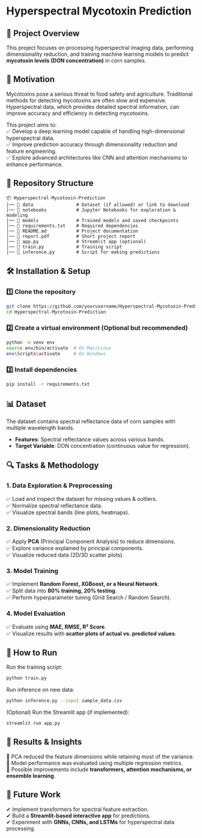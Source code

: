 # Hyperspectral Mycotoxin Prediction  

## 📌 Project Overview  
This project focuses on processing hyperspectral imaging data, performing dimensionality reduction, and training machine learning models to predict **mycotoxin levels (DON concentration)** in corn samples.  
## 🚀 **Motivation**  
Mycotoxins pose a serious threat to food safety and agriculture. Traditional methods for detecting mycotoxins are often slow and expensive. Hyperspectral data, which provides detailed spectral information, can improve accuracy and efficiency in detecting mycotoxins.  

This project aims to:  
✅ Develop a deep learning model capable of handling high-dimensional hyperspectral data.  
✅ Improve prediction accuracy through dimensionality reduction and feature engineering.  
✅ Explore advanced architectures like CNN and attention mechanisms to enhance performance.  


## 📂 Repository Structure  
```
📦 Hyperspectral-Mycotoxin-Prediction
│── 📂 data                # Dataset (if allowed) or link to download
│── 📂 notebooks           # Jupyter Notebooks for exploration & modeling
│── 📂 models              # Trained models and saved checkpoints
│── 📜 requirements.txt    # Required dependencies
│── 📜 README.md           # Project documentation
│── 📜 report.pdf          # Short project report
│── 📜 app.py              # Streamlit app (optional)
│── 📜 train.py            # Training script
│── 📜 inference.py        # Script for making predictions
```

## 🛠 Installation & Setup  
### 1️⃣ Clone the repository  
```bash
git clone https://github.com/yourusername/Hyperspectral-Mycotoxin-Prediction.git
cd Hyperspectral-Mycotoxin-Prediction
```

### 2️⃣ Create a virtual environment (Optional but recommended)  
```bash
python -m venv env
source env/bin/activate  # On Mac/Linux
env\Scripts\activate     # On Windows
```

### 3️⃣ Install dependencies  
```bash
pip install -r requirements.txt
```

## 📊 Dataset  
The dataset contains spectral reflectance data of corn samples with multiple wavelength bands.  
- **Features**: Spectral reflectance values across various bands.  
- **Target Variable**: DON concentration (continuous value for regression).  

## 🔍 Tasks & Methodology  
### **1. Data Exploration & Preprocessing**  
✅ Load and inspect the dataset for missing values & outliers.  
✅ Normalize spectral reflectance data.  
✅ Visualize spectral bands (line plots, heatmaps).  

### **2. Dimensionality Reduction**  
✅ Apply **PCA** (Principal Component Analysis) to reduce dimensions.  
✅ Explore variance explained by principal components.  
✅ Visualize reduced data (2D/3D scatter plots).  

### **3. Model Training**  
✅ Implement **Random Forest, XGBoost, or a Neural Network**.  
✅ Split data into **80% training, 20% testing**.  
✅ Perform hyperparameter tuning (Grid Search / Random Search).  

### **4. Model Evaluation**  
✅ Evaluate using **MAE, RMSE, R² Score**.  
✅ Visualize results with **scatter plots of actual vs. predicted values**.  

## 🚀 How to Run  
Run the training script:  
```bash
python train.py
```

Run inference on new data:  
```bash
python inference.py --input sample_data.csv
```

(Optional) Run the Streamlit app (if implemented):  
```bash
streamlit run app.py
```

## 📑 Results & Insights  
📌 PCA reduced the feature dimensions while retaining most of the variance.  
📌 Model performance was evaluated using multiple regression metrics.  
📌 Possible improvements include **transformers, attention mechanisms, or ensemble learning**.  

## 🎯 Future Work  
✔ Implement transformers for spectral feature extraction.  
✔ Build a **Streamlit-based interactive app** for predictions.  
✔ Experiment with **GNNs, CNNs, and LSTMs** for hyperspectral data processing.  
